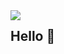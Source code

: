 <img align='left' src="https://github-readme-stats.vercel.app/api?username=Kofdex&show_icons=true">

## Hello 👋

<p align='right'>


</p>
<!--

- 🔭 I’m currently working on ...
- 🌱 I’m currently learning ...
- 👯 I’m looking to collaborate on ...
- 🤔 I’m looking for help with ...
- 💬 Ask me about ...
- 📫 How to reach me: ...
- 😄 Pronouns: ...
- ⚡ Fun fact: ...
-->
